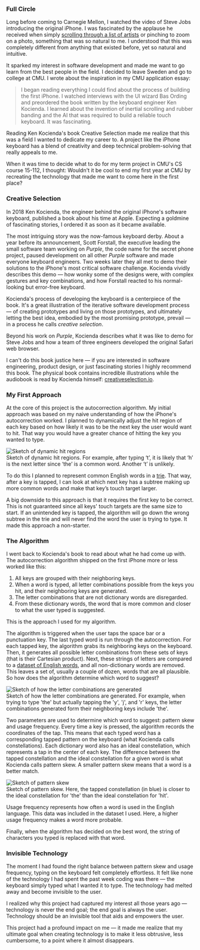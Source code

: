### Full Circle

Long before coming to Carnegie Mellon, I watched the video of Steve Jobs introducing the original iPhone. I was fascinated by the applause he received when simply [scrolling through a list of artists](https://youtu.be/VQKMoT-6XSg?t=971) or pinching to zoom on a photo, something that was so natural to me. I understood that this was completely different from anything that existed before, yet so natural and intuitive.

It sparked my interest in software development and made me want to go learn from the best people in the field. I decided to leave Sweden and go to college at CMU. I wrote about the inspiration in my CMU application essay:

> I began reading everything I could find about the process of building the first iPhone. I watched interviews with the UI wizard Bas Ording and preordered the book written by the keyboard engineer Ken Kocienda. I learned about the invention of inertial scrolling and rubber banding and the AI that was required to build a reliable touch keyboard. It was fascinating.

Reading Ken Kocienda's book Creative Selection made me realize that this was a field I wanted to dedicate my career to. A project like the iPhone keyboard has a blend of creativity and deep technical problem-solving that really appeals to me.

When it was time to decide what to do for my term project in CMU's CS course 15-112, I thought: Wouldn't it be cool to end my first year at CMU by recreating the technology that made me want to come here in the first place?


<div class="colored-section">
<div class="colored-section-background"></div>
<div class="colored-section-content">

### Creative Selection

In 2018 Ken Kocienda, the engineer behind the original iPhone's software keyboard, published a book about his time at Apple. Expecting a goldmine of fascinating stories, I ordered it as soon as it became available.

The most intriguing story was the now-famous keyboard derby. About a year before its announcement, Scott Forstall, the executive leading the small software team working on *Purple*, the code name for the secret phone project, paused development on all other *Purple* software and made everyone keyboard engineers. Two weeks later they all met to demo their solutions to the iPhone's most critical software challenge. Kocienda vividly describes this demo — how wonky some of the designs were, with complex gestures and key combinations, and how Forstall reacted to his normal-looking but error-free keyboard.

Kocienda's process of developing the keyboard is a centerpiece of the book. It's a great illustration of the iterative software development process — of creating prototypes and living on those prototypes, and ultimately letting the best idea, embodied by the most promising prototype, prevail — in a process he calls *creative selection*.

Beyond his work on *Purple*, Kocienda describes what it was like to demo for Steve Jobs and how a team of three engineers developed the original Safari web browser.

I can't do this book justice here — if you are interested in software engineering, product design, or just fascinating stories I highly recommend this book. The physical book contains incredible illustrations while the audiobook is read by Kocienda himself: [creativeselection.io](http://creativeselection.io/).

</div>
</div>

### My First Approach

At the core of this project is the autocorrection algorithm. My initial approach was based on my naive understanding of how the iPhone's autocorrection worked. I planned to dynamically adjust the hit region of each key based on how likely it was to be the next key the user would want to hit. That way you would have a greater chance of hitting the key you wanted to type.

<div class="body-image">
    <img src="kenboard-naive-approach.jpg" alt="Sketch of dynamic hit regions">
    <div class="image-text">Sketch of dynamic hit regions. For example, after typing ‘t’, it is likely that ‘h’ is the next letter since ‘the’ is a common word. Another ‘t’ is unlikely.</div>
</div>

To do this I planned to represent common English words in a [trie](https://en.wikipedia.org/wiki/Trie). That way, after a key is tapped, I can look at which next key has a subtree making up more common words and make that key’s touch target larger.

A big downside to this approach is that it requires the first key to be correct. This is not guaranteed since all keys' touch targets are the same size to start. If an unintended key is tapped, the algorithm will go down the wrong subtree in the trie and will never find the word the user is trying to type. It made this approach a non-starter.

### The Algorithm

I went back to Kocienda's book to read about what he had come up with. The autocorrection algorithm shipped on the first iPhone more or less worked like this:

1. All keys are grouped with their neighboring keys.
2. When a word is typed, all letter combinations possible from the keys you hit, and their neighboring keys are generated.
3. The letter combinations that are not dictionary words are disregarded.
4. From these dictionary words, the word that is more common and closer to what the user typed is suggested.

This is the approach I used for my algorithm.

The algorithm is triggered when the user taps the space bar or a punctuation key. The last typed word is run through the autocorrection. For each tapped key, the algorithm grabs its neighboring keys on the keyboard. Then, it generates all possible letter combinations from these sets of keys (that is their Cartesian product). Next, these strings of letters are compared to a [dataset of English words](https://www.kaggle.com/datasets/rtatman/english-word-frequency?resource=download), and all non-dictionary words are removed. This leaves a set of, usually a couple of dozen, words that are all plausible. So how does the algorithm determine which word to suggest?

<div class="body-image">
    <img src="kenboard-letter-combinations.jpg" alt="Sketch of how the letter combinations are generated">
    <div class="image-text">Sketch of how the letter combinations are generated. For example, when trying to type 'the' but actually tapping the 'y', 'j', and 'r' keys, the letter combinations generated form their neighboring keys include 'the'.</div>
</div>

Two parameters are used to determine which word to suggest: pattern skew and usage frequency. Every time a key is pressed, the algorithm records the coordinates of the tap. This means that each typed word has a corresponding tapped pattern on the keyboard (what Kocienda calls constellations). Each dictionary word also has an ideal constellation, which represents a tap in the center of each key. The difference between the tapped constellation and the ideal constellation for a given word is what Kocienda calls pattern skew. A smaller pattern skew means that a word is a better match.

<div class="body-image">
    <img src="kenboard-pattern-skew.jpg" alt="Sketch of pattern skew">
    <div class="image-text">Sketch of pattern skew. Here, the tapped constellation (in blue) is closer to the ideal constellation for 'the' than the ideal constellation for 'hit'.</div>
</div>

Usage frequency represents how often a word is used in the English language. This data was included in the dataset I used. Here, a higher usage frequency makes a word more probable. 

Finally, when the algorithm has decided on the best word, the string of characters you typed is replaced with that word.

### Invisible Technology

The moment I had found the right balance between pattern skew and usage frequency, typing on the keyboard felt completely effortless. It felt like none of the technology I had spent the past week coding was there — the keyboard simply typed what I wanted it to type. The technology had melted away and become invisible to the user.

I realized why this project had captured my interest all those years ago — technology is never the end goal; the end goal is always the user. Technology should be an invisible tool that aids and empowers the user.

This project had a profound impact on me — it made me realize that my ultimate goal when creating technology is to make it less obtrusive, less cumbersome, to a point where it almost disappears.
